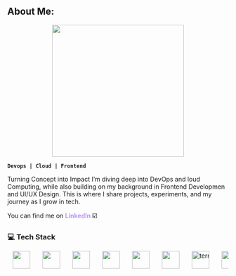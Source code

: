## About Me:
<p align="center">
  <img src="https://media.giphy.com/media/ITRemFlr5tS39AzQUL/giphy.gif" width="300"/>
</p>

**`Devops | Cloud | Frontend`**

Turning Concept into Impact I’m diving deep into DevOps and loud Computing, while also building on my background in Frontend Developmen and UI/UX Design. This is where I share projects, experiments, and my journey as I grow in tech. 
<p align="left">
   You can find me on
  <a href="https://linkedin.com/in/paclicedric" target="_blank" style="color:#BD93F9; font-weight:bold; text-decoration:none;">
    LinkedIn
  </a>
   ☑️
</p>
<h3 align="left">💻 Tech Stack</h3>
<p align="center" style="white-space:nowrap; overflow-x:auto;">
  <img src="https://cdn.simpleicons.org/html5/E34F26" height="40" style="margin:0 12px; vertical-align:middle;" />
  <img src="https://cdn.simpleicons.org/css/1572B6" height="40" style="margin:0 12px; vertical-align:middle;" /> 
  <img src="https://cdn.simpleicons.org/javascript/F7DF1E" height="40" style="margin:0 12px; vertical-align:middle;" />
  <img src="https://cdn.simpleicons.org/python/3776AB" height="40" style="margin:0 12px; vertical-align:middle;" />
  <img src="https://cdn.simpleicons.org/php/777BB4" height="40" style="margin:0 12px; vertical-align:middle;" />
  <img src="https://cdn.simpleicons.org/gnubash/4EAA25" height="40" style="margin:0 12px; vertical-align:middle;" /> 
  <img src="https://static.thenounproject.com/png/3936636-200.png" height="40" style="margin:0 12px; vertical-align:middle;" alt="terminal icon" /> 
  <img src="https://cdn.simpleicons.org/docker/2496ED" height="40" style="margin:0 12px; vertical-align:middle;" />
  <img src="https://cdn.simpleicons.org/linux/000000" height="40" style="margin:0 12px; vertical-align:middle;" />
  <img src="https://cdn.simpleicons.org/express/000000" height="40" style="margin:0 12px; vertical-align:middle;" />
  <img src="https://cdn.simpleicons.org/tailwindcss/06B6D4" height="40" style="margin:0 12px; vertical-align:middle;" />
  <img src="https://cdn.simpleicons.org/figma/F24E1E" height="40" style="margin:0 12px; vertical-align:middle;" />
  <img src="https://cdn.simpleicons.org/wordpress/21759B" height="40" style="margin:0 12px; vertical-align:middle;" />
  <img src="https://cdn.simpleicons.org/apache/D22128" height="40" style="margin:0 12px; vertical-align:middle;" />
  <img src="https://cdn.simpleicons.org/mysql/4479A1" height="40" style="margin:0 12px; vertical-align:middle;" />
  <img src="https://cdn.simpleicons.org/mongodb/47A248" height="40" style="margin:0 12px; vertical-align:middle;" />
  <img src="https://cdn.simpleicons.org/postgresql/4169E1" height="40" style="margin:0 12px; vertical-align:middle;" />
  <img src="https://cdn.simpleicons.org/arduino/00979D" height="40" style="margin:0 12px; vertical-align:middle;" />
  <img src="https://cdn.simpleicons.org/postman/FF6C37" height="40" style="margin:0 12px; vertical-align:middle;" />
</p>
</p>

